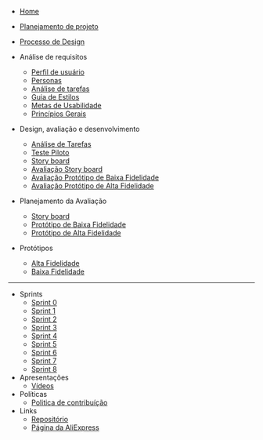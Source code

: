 <!-- docs/_sidebar.md -->

* [Home](/README)
* [Planejamento de projeto](/pages/planning/planning)
* [Processo de Design](/pages/planning/designProcess/designProcess)
* Análise de requisitos
  * [Perfil de usuário](/pages/requirementsAnalysis/userProfile/userProfile)
  * [Personas](/pages/requirementsAnalysis/personas/personas)
  * [Análise de tarefas](/pages/requirementsAnalysis/taskAnalysis/taskAnalysis)
  * [Guia de Estilos](/pages/requirementsAnalysis/stylesGuide/stylesGuide)
  * [Metas de Usabilidade](/pages/requirementsAnalysis/usabilityGoals/usabilityGoals)
  * [Princípios Gerais](/pages/requirementsAnalysis/GeneralPrinciples/GeneralPrinciples)
* Design, avaliação e desenvolvimento
  * [Análise de Tarefas](/pages/design_avaliation_development/taskAnalysisAvaliation/taskAnalysisAvaliation)
  * [Teste Piloto](/pages/design_avaliation_development/pilotTestAvaliation/pilotTestAvaliation)
  * [Story board](/pages/design_avaliation_development/storyboard/storyboard)
  * [Avaliação Story board](/pages/design_avaliation_development/storyboardAv/StoryboardAv)
  * [Avaliação Protótipo de Baixa Fidelidade](/pages/design_avaliation_development/LowFidelityPrototypeAvaliation/Interview)
  * [Avaliação Protótipo de Alta Fidelidade](/pages/design_avaliation_development/LowFidelityPrototypeAvaliation/Interview)
* Planejamento da Avaliação
  * [Story board](/pages/design_avaliation_development/storyboardAvaliation/storyboardAvaliation)
  * [Protótipo de Baixa Fidelidade](/pages/design_avaliation_development/LowFidelityPrototypeAvaliation/LowFidelityPrototypeAvaliation)
  * [Protótipo de Alta Fidelidade](/pages/design_avaliation_development/HighFidelityPrototypeAvaliation/HighFidelityPrototypeAvaliation)
 
* Protótipos
  * [Alta Fidelidade](/pages/prototypes/finalPrototype/finalPrototype)
  * [Baixa Fidelidade](/pages/prototypes/lowPrototype/lowPrototype)
  
---

* Sprints
  - [Sprint 0](/pages/sprints/sprint0)
  - [Sprint 1](/pages/sprints/sprint1)
  - [Sprint 2](/pages/sprints/sprint2)
  - [Sprint 3](/pages/sprints/sprint3)
  - [Sprint 4](/pages/sprints/sprint4)
  - [Sprint 5](/pages/sprints/sprint5)
  - [Sprint 6](/pages/sprints/sprint6)
  - [Sprint 7](/pages/sprints/sprint7)
  - [Sprint 8](/pages/sprints/sprint8)
* Apresentações 
  - [Vídeos](/pages/presentations/presentations)
* Políticas
  - [Politica de contribuíção](/pages/policy/policy)
* Links
  * [Repositório](https://github.com/Interacao-Humano-Computador/2020.1-AliExpress)
  * [Página da AliExpress](https://pt.aliexpress.com/)
